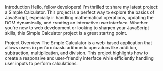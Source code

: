 Introduction
Hello, fellow developers! I'm thrilled to share my latest project: a Simple Calculator. This project is a perfect way to explore the basics of JavaScript, especially in handling mathematical operations, updating the DOM dynamically, and creating an interactive user interface. Whether you're new to web development or looking to sharpen your JavaScript skills, this Simple Calculator project is a great starting point.

Project Overview
The Simple Calculator is a web-based application that allows users to perform basic arithmetic operations like addition, subtraction, multiplication, and division. This project highlights how to create a responsive and user-friendly interface while efficiently handling user inputs to perform calculations.
